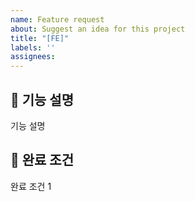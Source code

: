 ```yaml
---
name: Feature request
about: Suggest an idea for this project
title: "[FE]"
labels: ''
assignees: 
---
```


## 🔨 기능 설명
기능 설명

## 📑 완료 조건
 완료 조건 1
